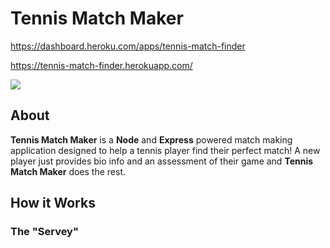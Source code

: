 # Tennis Match Maker

https://dashboard.heroku.com/apps/tennis-match-finder

https://tennis-match-finder.herokuapp.com/

![](app/public/images.slamazon.png)

## About

**Tennis Match Maker** is a **Node** and **Express** powered match making application designed to help a tennis player find their perfect match!  A new player just provides bio info and an assessment of their game and **Tennis Match Maker** does the rest.

## How it Works

### The "Servey"


